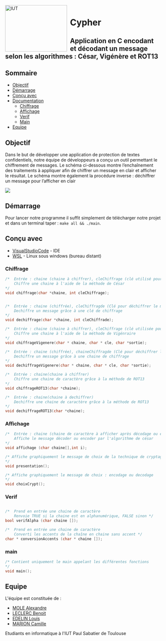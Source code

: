 <img width="200" height="150" align="left" style="float: left; margin: 0 10px 0 0;" alt="IUT" src="https://cdn.discordapp.com/attachments/739553949199106158/937150810431823912/logoIUT.jpg"> 

# Cypher

Application en C encodant et décodant un message selon les algorithmes : César, Vigénère et ROT13
---
<div id="Som"/>
  
## Sommaire

* [Objectif](#Obj)
* [Démarrage](#Démarrage)
* [Conçu avec](#Concu)
* [Documentation](#Docu)
  * [Chiffrage](#Chiff)
  * [Affichage](#Aff)
  * [Verif](#Verif)
  * [Main](#main)
* [Equipe](#Equipe)


<div id="Obj"/>
  
## Objectif

  Dans le but de développer une application de protection de textes confidentiels, notre équipe de développeurs a conçu un outil permettant le chiffrement de messages. Le schéma ci-dessous montre l’enchaînement des traitements à appliquer afin de chiffrer un message en clair et afficher le résultat. Le schéma montre également la procédure inverse : déchiffrer un message pour l’afficher en clair

<img src="https://media.discordapp.net/attachments/950656324377640960/963814296414990366/unknown.png">

<div id='Démarrage'/>

## Démarrage

Pour lancer notre programme il suffit simplement de télécharger notre projet et dans un terminal taper : ``make all && ./main``.

<div id='Concu'/>

## Conçu avec

* [VisualStudioCode](https://code.visualstudio.com/) - IDE
* [WSL](https://atom.io/) - Linux sous windows (bureau distant)

<div id='Docu'/>

<div id="Chiff"/>

### Chiffrage

```C
/*  Entrée : chaine (chaine à chiffrer), cleChiffrage (clé utilisé pour le chiffrement)
    Chiffre une chaine à l'aide de la méthode de César
*/
void chiffrage(char *chaine, int cleChiffrage);


/*  Entrée : chaine (chiffrée), cleChiffragde (Clé pour déchiffrer le message)
    Dechiffre un message grâce à une clé de chiffrage
*/
void dechiffrage(char *chaine, int cleChiffrade);

/*  Entrée : chaine (chaine à chiffrer), cleChiffrage (clé utilisée pour le chiffrement)
    Chiffre une chaine à l'aide de la méthode de Vigénraire
*/
void chiffrageVigenere(char * chaine, char * cle, char *sortie);

/*  Entrée : chaine (chiffrée), chaineChiffragde (Clé pour déchiffrer le message)
    Dechiffre un message grâce à une chaine de chiffrage
*/
void dechiffrageVigenere(char * chaine, char * cle, char *sortie);

/*  Entrée : chaine(chaine à chiffrer)
    Chiffre une chaine de caractère grâce à la méthode de ROT13
*/
void chiffrageROT13(char *chaine);

/*  Entrée : chaine(chaine à dechiffrer)
    Dechiffre une chaine de caractère grâce à la méthode de ROT13
*/
void dechiffrageROT13(char *chaine);
```

<div id="Aff"/>

### Affichage

```C
/*  Entrée : chaine (chaine de caractère à afficher après décodage ou encodage), int (valeur permettant de choisir ce qu'on doit afficher)
    Affiche le message décoder ou encoder par l'algorithme de césar
*/
void affichage (char chaine[],int i);

/* Affiche graphiquement le message de choix de la technique de cryptage
*/
void presentation();

/* Affiche graphiquement le message de choix : encodage ou decodage
*/
void choixCrypt();
```

<div id="Verif"/>

### Verif

```C

/*  Prend en entrée une chaine de caractère 
    Renvoie TRUE si la chaine est en alphanumérique, FALSE sinon */
bool verifAlpha (char chaine []);

/*  Prend en entrée une chaine de caractère
    Converti les accents de la chaîne en chaine sans accent */
char * conversionAccents (char * chaine []);
```

<div id="main"/>

### main

```C
/* Contient uniquement le main appelant les différentes fonctions
*/
void main();
```

<div id='Equipe'/>

## Equipe
L'équipe est constituée de :
  - [MOLE Alexandre](https://github.com/AlexPloz)
  - [LECLERC Benoit](https://github.com/Benito65536)
  - [EDELIN Louis](https://github.com/MugiwaraNoLooki)
  - [MARION Camille](https://github.com/CamiilleMrn )
 
 Etudiants en informatique à l'IUT Paul Sabatier de Toulouse
